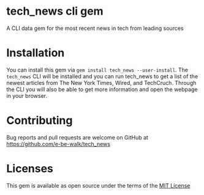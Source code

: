 # tech_news cli gem
A CLI data gem for the most recent news in tech from leading sources

# Installation
You can install this gem via ```gem install tech_news --user-install```. The ```tech_news``` CLI will be
installed and you can run tech_news to get a list of the newest articles from The New
York Times, Wired, and TechCruch. Through the CLI you will also be able to get more
information and open the webpage in your browser.

# Contributing
Bug reports and pull requests are welcome on GitHub at https://github.com/e-be-walk/tech_news

# Licenses
This gem is available as open source under the terms of the <a href="http://opensource.org/licenses/MIT" rel="nofollow"> MIT License</a>
